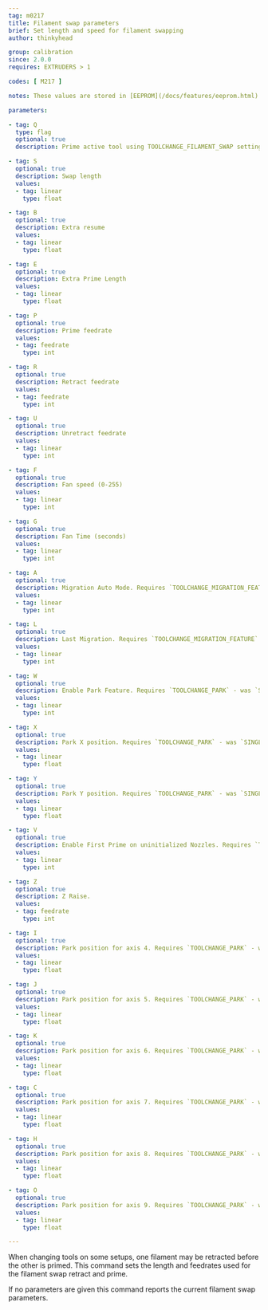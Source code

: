 ```yaml
---
tag: m0217
title: Filament swap parameters
brief: Set length and speed for filament swapping
author: thinkyhead

group: calibration
since: 2.0.0
requires: EXTRUDERS > 1

codes: [ M217 ]

notes: These values are stored in [EEPROM](/docs/features/eeprom.html).

parameters:

- tag: Q
  type: flag
  optional: true
  description: Prime active tool using TOOLCHANGE_FILAMENT_SWAP settings

- tag: S
  optional: true
  description: Swap length
  values:
  - tag: linear
    type: float

- tag: B
  optional: true
  description: Extra resume
  values:
  - tag: linear
    type: float

- tag: E
  optional: true
  description: Extra Prime Length
  values:
  - tag: linear
    type: float

- tag: P
  optional: true
  description: Prime feedrate
  values:
  - tag: feedrate
    type: int

- tag: R
  optional: true
  description: Retract feedrate
  values:
  - tag: feedrate
    type: int

- tag: U
  optional: true
  description: Unretract feedrate
  values:
  - tag: linear
    type: int

- tag: F
  optional: true
  description: Fan speed (0-255)
  values:
  - tag: linear
    type: int

- tag: G
  optional: true
  description: Fan Time (seconds)
  values:
  - tag: linear
    type: int

- tag: A
  optional: true
  description: Migration Auto Mode. Requires `TOOLCHANGE_MIGRATION_FEATURE`.
  values:
  - tag: linear
    type: int

- tag: L
  optional: true
  description: Last Migration. Requires `TOOLCHANGE_MIGRATION_FEATURE`.
  values:
  - tag: linear
    type: int

- tag: W
  optional: true
  description: Enable Park Feature. Requires `TOOLCHANGE_PARK` - was `SINGLENOZZLE_SWAP_PARK`.
  values:
  - tag: linear
    type: int

- tag: X
  optional: true
  description: Park X position. Requires `TOOLCHANGE_PARK` - was `SINGLENOZZLE_SWAP_PARK`.
  values:
  - tag: linear
    type: float

- tag: Y
  optional: true
  description: Park Y position. Requires `TOOLCHANGE_PARK` - was `SINGLENOZZLE_SWAP_PARK`.
  values:
  - tag: linear
    type: float

- tag: V
  optional: true
  description: Enable First Prime on uninitialized Nozzles. Requires `TOOLCHANGE_FS_PRIME_FIRST_USED`.
  values:
  - tag: linear
    type: int

- tag: Z
  optional: true
  description: Z Raise.
  values:
  - tag: feedrate
    type: int

- tag: I
  optional: true
  description: Park position for axis 4. Requires `TOOLCHANGE_PARK` - was `SINGLENOZZLE_SWAP_PARK`.
  values:
  - tag: linear
    type: float

- tag: J
  optional: true
  description: Park position for axis 5. Requires `TOOLCHANGE_PARK` - was `SINGLENOZZLE_SWAP_PARK`.
  values:
  - tag: linear
    type: float

- tag: K
  optional: true
  description: Park position for axis 6. Requires `TOOLCHANGE_PARK` - was `SINGLENOZZLE_SWAP_PARK`.
  values:
  - tag: linear
    type: float

- tag: C
  optional: true
  description: Park position for axis 7. Requires `TOOLCHANGE_PARK` - was `SINGLENOZZLE_SWAP_PARK`.
  values:
  - tag: linear
    type: float

- tag: H
  optional: true
  description: Park position for axis 8. Requires `TOOLCHANGE_PARK` - was `SINGLENOZZLE_SWAP_PARK`.
  values:
  - tag: linear
    type: float

- tag: O
  optional: true
  description: Park position for axis 9. Requires `TOOLCHANGE_PARK` - was `SINGLENOZZLE_SWAP_PARK`.
  values:
  - tag: linear
    type: float

---
```


When changing tools on some setups, one filament may be retracted before the other is primed. This command sets the length and feedrates used for the filament swap retract and prime.

If no parameters are given this command reports the current filament swap parameters.
